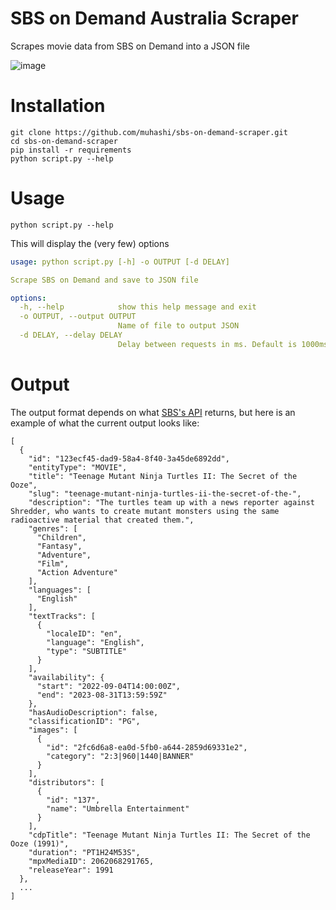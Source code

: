 # SBS on Demand Australia Scraper

Scrapes movie data from SBS on Demand into a JSON file

![image](https://github.com/muhashi/sbsondemand-scraper/assets/105213357/244dc2e5-f4ba-492c-86ad-677b3d056cf6)

# Installation

```
git clone https://github.com/muhashi/sbs-on-demand-scraper.git
cd sbs-on-demand-scraper
pip install -r requirements
python script.py --help
```

# Usage

```
python script.py --help
```

This will display the (very few) options

```yaml
usage: python script.py [-h] -o OUTPUT [-d DELAY]

Scrape SBS on Demand and save to JSON file

options:
  -h, --help            show this help message and exit
  -o OUTPUT, --output OUTPUT
                        Name of file to output JSON
  -d DELAY, --delay DELAY
                        Delay between requests in ms. Default is 1000ms
```
# Output

The output format depends on what [SBS's API](https://catalogue.pr.sbsod.com/collections/all-movies) returns, but here is an example of what the current output looks like:

```
[
  {
    "id": "123ecf45-dad9-58a4-8f40-3a45de6892dd",
    "entityType": "MOVIE",
    "title": "Teenage Mutant Ninja Turtles II: The Secret of the Ooze",
    "slug": "teenage-mutant-ninja-turtles-ii-the-secret-of-the-",
    "description": "The turtles team up with a news reporter against Shredder, who wants to create mutant monsters using the same radioactive material that created them.",
    "genres": [
      "Children",
      "Fantasy",
      "Adventure",
      "Film",
      "Action Adventure"
    ],
    "languages": [
      "English"
    ],
    "textTracks": [
      {
        "localeID": "en",
        "language": "English",
        "type": "SUBTITLE"
      }
    ],
    "availability": {
      "start": "2022-09-04T14:00:00Z",
      "end": "2023-08-31T13:59:59Z"
    },
    "hasAudioDescription": false,
    "classificationID": "PG",
    "images": [
      {
        "id": "2fc6d6a8-ea0d-5fb0-a644-2859d69331e2",
        "category": "2:3|960|1440|BANNER"
      }
    ],
    "distributors": [
      {
        "id": "137",
        "name": "Umbrella Entertainment"
      }
    ],
    "cdpTitle": "Teenage Mutant Ninja Turtles II: The Secret of the Ooze (1991)",
    "duration": "PT1H24M53S",
    "mpxMediaID": 2062068291765,
    "releaseYear": 1991
  },
  ...
]
```
